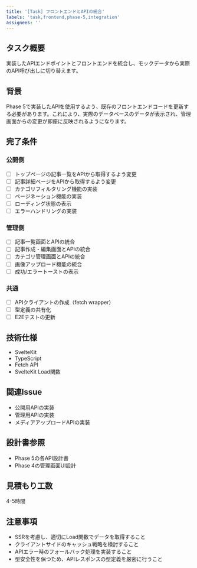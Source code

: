 ```yaml
---
title: '[Task] フロントエンドとAPIの統合'
labels: 'task,frontend,phase-5,integration'
assignees: ''
---
```


## タスク概要

実装したAPIエンドポイントとフロントエンドを統合し、モックデータから実際のAPI呼び出しに切り替えます。

## 背景

Phase 5で実装したAPIを使用するよう、既存のフロントエンドコードを更新する必要があります。これにより、実際のデータベースのデータが表示され、管理画面からの変更が即座に反映されるようになります。

## 完了条件

### 公開側
- [ ] トップページの記事一覧をAPIから取得するよう変更
- [ ] 記事詳細ページをAPIから取得するよう変更
- [ ] カテゴリフィルタリング機能の実装
- [ ] ページネーション機能の実装
- [ ] ローディング状態の表示
- [ ] エラーハンドリングの実装

### 管理側
- [ ] 記事一覧画面とAPIの統合
- [ ] 記事作成・編集画面とAPIの統合
- [ ] カテゴリ管理画面とAPIの統合
- [ ] 画像アップロード機能の統合
- [ ] 成功/エラートーストの表示

### 共通
- [ ] APIクライアントの作成（fetch wrapper）
- [ ] 型定義の共有化
- [ ] E2Eテストの更新

## 技術仕様

- SvelteKit
- TypeScript
- Fetch API
- SvelteKit Load関数

## 関連Issue

- 公開用APIの実装
- 管理用APIの実装
- メディアアップロードAPIの実装

## 設計書参照

- Phase 5の各API設計書
- Phase 4の管理画面UI設計

## 見積もり工数

4-5時間

## 注意事項

- SSRを考慮し、適切にLoad関数でデータを取得すること
- クライアントサイドのキャッシュ戦略を検討すること
- APIエラー時のフォールバック処理を実装すること
- 型安全性を保つため、APIレスポンスの型定義を厳密に行うこと